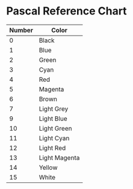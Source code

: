 # Pascal Reference Chart

| Number | Color |
|---|---|
| 0 | Black |
| 1 | Blue |
| 2 | Green |
| 3 | Cyan |
| 4 | Red |
| 5 | Magenta |
| 6 | Brown |
| 7 | Light Grey |
| 9 | Light Blue |
| 10 | Light Green |
| 11 | Light Cyan |
| 12 | Light Red |
| 13 | Light Magenta |
| 14 | Yellow |
| 15 | White |